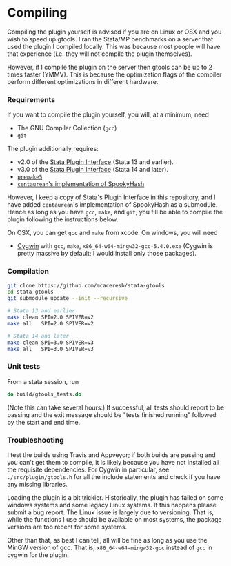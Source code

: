 Compiling
=========

Compiling the plugin yourself is advised if you are on Linux or OSX and you
wish to speed up gtools. I ran the Stata/MP benchmarks on a server that used
the plugin I compiled locally. This was because most people will have that
experience (i.e. they will not compile the plugin themselves).

However, if I compile the plugin on the server then gtools can be up to
2 times faster (YMMV). This is because the optimization flags of the
compiler perform different optimizations in different hardware.

### Requirements

If you want to compile the plugin yourself, you will, at a minimum, need

- The GNU Compiler Collection (`gcc`)
- `git`

The plugin additionally requires:

- v2.0 of the [Stata Plugin Interface](https://stata.com/plugins/version2) (Stata 13 and earlier).
- v3.0 of the [Stata Plugin Interface](https://stata.com/plugins) (Stata 14 and later).
- [`premake5`](https://premake.github.io)
- [`centaurean`'s implementation of SpookyHash](https://github.com/centaurean/spookyhash)

However, I keep a copy of Stata's Plugin Interface in this repository, and I
have added `centaurean`'s implementation of SpookyHash as a submodule.  Hence
as long as you have `gcc`, `make`, and `git`, you fill be able to compile the
plugin following the instructions below.

On OSX, you can get `gcc` and `make` from xcode. On windows, you will need

- [Cygwin](https://cygwin.com) with `gcc`, `make`, `x86_64-w64-mingw32-gcc-5.4.0.exe`
  (Cygwin is pretty massive by default; I would install only those packages).

### Compilation

```bash
git clone https://github.com/mcaceresb/stata-gtools
cd stata-gtools
git submodule update --init --recursive

# Stata 13 and earlier
make clean SPI=2.0 SPIVER=v2
make all   SPI=2.0 SPIVER=v2

# Stata 14 and later
make clean SPI=3.0 SPIVER=v3
make all   SPI=3.0 SPIVER=v3
```

### Unit tests

From a stata session, run
```stata
do build/gtools_tests.do
```

(Note this can take several hours.)  If successful, all tests should report to
be passing and the exit message should be "tests finished running" followed by
the start and end time.

### Troubleshooting

I test the builds using Travis and Appveyor; if both builds are passing
and you can't get them to compile, it is likely because you have not
installed all the requisite dependencies. For Cygwin in particular, see
`./src/plugin/gtools.h` for all the include statements and check if you
have any missing libraries.

Loading the plugin is a bit trickier. Historically, the plugin has
failed on some windows systems and some legacy Linux systems.  If this
happens please submit a bug report. The Linux issue is largely due to
versioning. That is, while the functions I use should be available on
most systems, the package versions are too recent for some systems.

Other than that, as best I can tell, all will be fine as long as you use
the MinGW version of gcc. That is, `x86_64-w64-mingw32-gcc` instead of
`gcc` in cygwin for the plugin.
